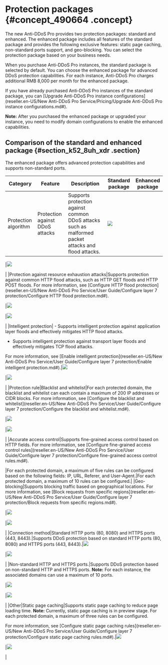 # Protection packages {#concept_490664 .concept}

The new Anti-DDoS Pro provides two protection packages: standard and enhanced. The enhanced package includes all features of the standard package and provides the following exclusive features: static page caching, non-standard ports support, and geo-blocking. You can select the protection package based on your business needs.

When you purchase Anti-DDoS Pro instances, the standard package is selected by default. You can choose the enhanced package for advanced DDoS protection capabilities. For each instance, Anti-DDoS Pro charges additional RMB 8,000 per month for the enhanced package.

If you have already purchased Anti-DDoS Pro instances of the standard package, you can [Upgrade Anti-DDoS Pro instance configurations](reseller.en-US/New Anti-DDoS Pro Service/Pricing/Upgrade Anti-DDoS Pro instance configurations.md#).

**Note:** After you purchased the enhanced package or upgraded your instance, you need to modify domain configurations to enable the enhanced capabilities.

## Comparison of the standard and enhanced package {#section_k52_8uh_xdr .section}

The enhanced package offers advanced protection capabilities and supports non-standard ports.

|Category|Feature|Description|Standard package|Enhanced package|
|--------|-------|-----------|----------------|----------------|
|Protection algorithm|Protection against DDoS attacks|Supports protection against common DDoS attacks such as malformed packet attacks and flood attacks.|![](http://static-aliyun-doc.oss-cn-hangzhou.aliyuncs.com/assets/img/394975/156747975748605_en-US.png)

|![](http://static-aliyun-doc.oss-cn-hangzhou.aliyuncs.com/assets/img/394975/156747975748605_en-US.png)

|
|Protection against resource exhaustion attacks|Supports protection against common HTTP flood attacks, such as HTTP GET floods and HTTP POST floods. For more information, see [Configure HTTP flood protection](reseller.en-US/New Anti-DDoS Pro Service/User Guide/Configure layer 7 protection/Configure HTTP flood protection.md#).

 |![](http://static-aliyun-doc.oss-cn-hangzhou.aliyuncs.com/assets/img/394975/156747975748605_en-US.png)

|![](http://static-aliyun-doc.oss-cn-hangzhou.aliyuncs.com/assets/img/394975/156747975748605_en-US.png)

|
|Intelligent protection| -   Supports intelligent protection against application layer floods and effectively mitigates HTTP flood attacks.
-   Supports intelligent protection against transport layer floods and effectively mitigates TCP flood attacks.

 For more information, see [Enable intelligent protection](reseller.en-US/New Anti-DDoS Pro Service/User Guide/Configure layer 7 protection/Enable intelligent protection.md#).|![](http://static-aliyun-doc.oss-cn-hangzhou.aliyuncs.com/assets/img/394975/156747975748605_en-US.png)

|![](http://static-aliyun-doc.oss-cn-hangzhou.aliyuncs.com/assets/img/394975/156747975748605_en-US.png)

|
|Protection rule|Blacklist and whitelist|For each protected domain, the blacklist and whitelist can each contain a maximum of 200 IP addresses or CIDR blocks. For more information, see [Configure the blacklist and whitelist](reseller.en-US/New Anti-DDoS Pro Service/User Guide/Configure layer 7 protection/Configure the blacklist and whitelist.md#).

 |![](http://static-aliyun-doc.oss-cn-hangzhou.aliyuncs.com/assets/img/394975/156747975748605_en-US.png)

|![](http://static-aliyun-doc.oss-cn-hangzhou.aliyuncs.com/assets/img/394975/156747975748605_en-US.png)

|
|Accurate access control|Supports fine-grained access control based on HTTP fields. For more information, see [Configure fine-grained access control rules](reseller.en-US/New Anti-DDoS Pro Service/User Guide/Configure layer 7 protection/Configure fine-grained access control rules.md#).

 |For each protected domain, a maximum of five rules can be configured based on the following fields: IP, URL, Referer, and User-Agent.|For each protected domain, a maximum of 10 rules can be configured.|
|Geo-blocking|Supports blocking traffic based on geographical locations. For more information, see [Block requests from specific regions](reseller.en-US/New Anti-DDoS Pro Service/User Guide/Configure layer 7 protection/Block requests from specific regions.md#).

 |![](http://static-aliyun-doc.oss-cn-hangzhou.aliyuncs.com/assets/img/394975/156747975848606_en-US.png)

|![](http://static-aliyun-doc.oss-cn-hangzhou.aliyuncs.com/assets/img/394975/156747975748605_en-US.png)

|
|Connection method|Standard HTTP ports \(80, 8080\) and HTTPS ports \(443, 8443\).|Supports DDoS protection based on standard HTTP ports \(80, 8080\) and HTTPS ports \(443, 8443\).|![](http://static-aliyun-doc.oss-cn-hangzhou.aliyuncs.com/assets/img/394975/156747975748605_en-US.png)

|![](http://static-aliyun-doc.oss-cn-hangzhou.aliyuncs.com/assets/img/394975/156747975748605_en-US.png)

|
|Non-standard HTTP and HTTPS ports.|Supports DDoS protection based on non-standard HTTP and HTTPS ports. **Note:** For each instance, the associated domains can use a maximum of 10 ports.

 |![](http://static-aliyun-doc.oss-cn-hangzhou.aliyuncs.com/assets/img/394975/156747975848606_en-US.png)

|![](http://static-aliyun-doc.oss-cn-hangzhou.aliyuncs.com/assets/img/394975/156747975748605_en-US.png)

|
|Other|Static page caching|Supports static page caching to reduce page loading time. **Note:** Currently, static page caching is in preview stage. For each protected domain, a maximum of three rules can be configured.

 For more information, see [Configure static page caching rules](reseller.en-US/New Anti-DDoS Pro Service/User Guide/Configure layer 7 protection/Configure static page caching rules.md#).|![](http://static-aliyun-doc.oss-cn-hangzhou.aliyuncs.com/assets/img/394975/156747975848606_en-US.png)

|![](http://static-aliyun-doc.oss-cn-hangzhou.aliyuncs.com/assets/img/394975/156747975748605_en-US.png)

|

